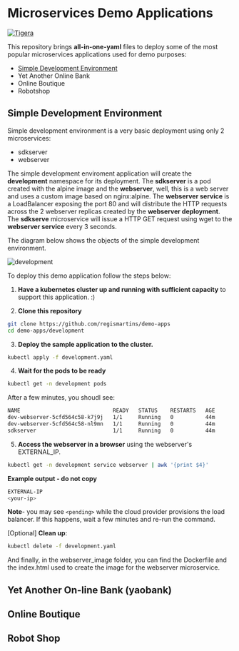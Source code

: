 # Microservices Demo Applications
[![Tigera][tigera.io-badge]][tigera.io] 

This repository brings **all-in-one-yaml** files to deploy some of the most popular microservices applications used for demo purposes:

- [Simple Development Environment](/README.md/#yet-another-on-line-bank-yaobank)
- Yet Another Online Bank
- Online Boutique
- Robotshop

## Simple Development Environment

Simple development environment is a very basic deployment using only 2 microservices:
- sdkserver
- webserver

The simple development enviroment application will create the **development** namespace for its deployment.
The **sdkserver** is a pod created with the alpine image and the **webserver**, well, this is a web server and uses a custom image based on nginx:alpine. 
The **webserver service** is a LoadBalancer exposing the port 80 and will distribute the HTTP requests across the 2 webserver replicas created by the **webserver deployment**.
The **sdkserve** microservice will issue a HTTP GET request using wget to the **webserver service** every 3 seconds.

The diagram below shows the objects of the simple development environment.

![development](https://user-images.githubusercontent.com/104035488/177042841-b7688f6e-0758-4b9b-be13-e527bc4f499f.png)

To deploy this demo application follow the steps below:

1. **Have a kubernetes cluster up and running with sufficient capacity** to support this application. :)

2. **Clone this repository**

```bash
git clone https://github.com/regismartins/demo-apps
cd demo-apps/development
```

3. **Deploy the sample application to the cluster.**

```bash
kubectl apply -f development.yaml
```

4. **Wait for the pods to be ready** 

```bash
kubectl get -n development pods
```

After a few minutes, you shoudl see:

```bash
NAME                             READY   STATUS    RESTARTS   AGE
dev-webserver-5cfd564c58-k7j9j   1/1     Running   0          44m
dev-webserver-5cfd564c58-nl9mn   1/1     Running   0          44m
sdkserver                        1/1     Running   0          44m
```

5. **Access the webserver in a browser** using the webserver's EXTERNAL_IP.

```bash
kubectl get -n development service webserver | awk '{print $4}'
``` 

**Example output - do not copy**

```bash
EXTERNAL-IP
<your-ip>
```

**Note**-  you may see `<pending>` while the cloud provider provisions the load balancer. If this happens, wait a few minutes and re-run the command.

[Optional] **Clean up**:

```bash
kubectl delete -f development.yaml
```

And finally, in the webserver_image folder, you can find the Dockerfile and the index.html used to create the image for the webserver microservice.

## Yet Another On-line Bank (yaobank)



## Online Boutique



## Robot Shop




<!-- Links -->
[tigera.io-badge]: https://img.shields.io/badge/Powered%20by-Tigera-orange
[tigera.io]: https://www.tigera.io
